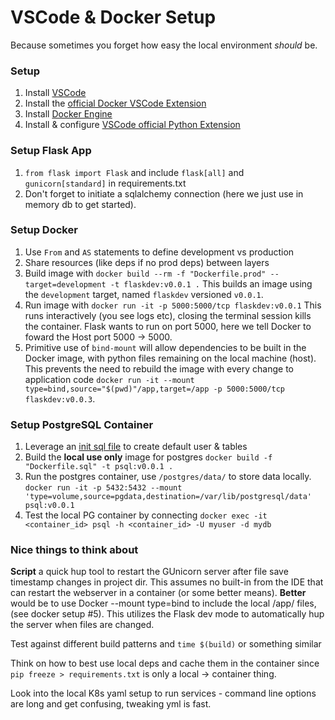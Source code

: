 # VSCode & Docker Setup
Because sometimes you forget how easy the local environment *should* be.

### Setup

1. Install [VSCode](https://code.visualstudio.com/download)
2. Install the [official Docker VSCode Extension](https://marketplace.visualstudio.com/items?itemName=ms-azuretools.vscode-docker)
3. Install [Docker Engine](https://docs.docker.com/desktop/install/mac-install/)
4. Install & configure [VSCode official Python Extension](https://marketplace.visualstudio.com/items?itemName=ms-python.python)


### Setup Flask App

1. `from flask import Flask` and include `flask[all]` and `gunicorn[standard]` in requirements.txt
2. Don't forget to initiate a sqlalchemy connection (here we just use in memory db to get started).

### Setup Docker
1. Use `From` and `AS` statements to define development vs production
2. Share resources (like deps if no prod deps) between layers
3. Build image with `docker build --rm -f "Dockerfile.prod" --target=development -t flaskdev:v0.0.1 .`
This builds an image using the `development` target, named `flaskdev` versioned `v0.0.1`.
4. Run image with `docker run -it -p 5000:5000/tcp flaskdev:v0.0.1`
This runs interactively (you see logs etc), closing the terminal session kills the container.
Flask wants to run on port 5000, here we tell Docker to foward the Host port 5000 -> 5000.
5. Primitive use of `bind-mount` will allow dependencies to be built in the Docker image, with
python files remaining on the local machine (host). This prevents the need to rebuild the image
with every change to application code `docker run -it --mount type=bind,source="$(pwd)"/app,target=/app -p 5000:5000/tcp flaskdev:v0.0.3`.

### Setup PostgreSQL Container
1. Leverage an [init sql file](/postgres/create.sql) to create default user & tables
2. Build the **local use only** image for postgres `docker build -f "Dockerfile.sql" -t psql:v0.0.1 .`
3. Run the postgres container, use `/postgres/data/` to store data locally. 
`docker run -it -p 5432:5432 --mount 'type=volume,source=pgdata,destination=/var/lib/postgresql/data' psql:v0.0.1`
4. Test the local PG container by connecting `docker exec -it <container_id> psql -h <container_id> -U myuser -d mydb`


### Nice things to think about

**Script** a quick hup tool to restart the GUnicorn server after file save timestamp changes in project dir.
This assumes no built-in from the IDE that can restart the webserver in a container (or some better means).
**Better** would be to use Docker --mount type=bind to include the local /app/ files, (see docker setup #5).
This utilizes the Flask dev mode to automatically hup the server when files are changed.

Test against different build patterns and `time $(build)` or something similar

Think on how to best use local deps and cache them in the container since `pip freeze > requirements.txt` is only a local -> container thing.

Look into the local K8s yaml setup to run services - command line options are long and get confusing, tweaking yml is fast.